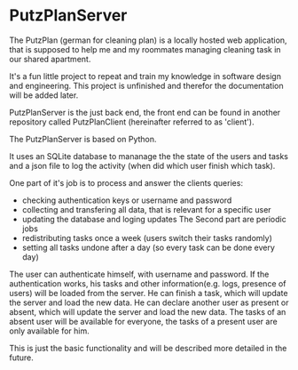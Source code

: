 # PutzPlanServer

The PutzPlan (german for cleaning plan) is a locally hosted web application, 
that is supposed to help me and my roommates managing cleaning task in our shared apartment.

It's a fun little project to repeat and train my knowledge in software design and engineering. 
This project is unfinished and therefor the documentation will be added later.

PutzPlanServer is the just back end, the front end can be found in another repository called PutzPlanClient (hereinafter referred to as 'client'). 

The PutzPlanServer is based on Python.

It uses an SQLite database to mananage the the state of the users and tasks and a json file to log the activity (when did which user finish which task).

One part of it's job is to process and answer the clients queries:
  - checking authentication keys or username and password
  - collecting and transfering all data, that is relevant for a specific user
  - updating the database and loging updates
The Second part are periodic jobs
  - redistributing tasks once a week (users switch their tasks randomly)
  - setting all tasks undone after a day (so every task can be done every day)




The user can authenticate himself, with username and password. If the authentication works, his tasks and other information(e.g. logs, presence of users) will be loaded from the server. He can finish a task, which will update the server and load the new data. He can declare another user as present or absent, which will update the server and load the new data. The tasks of an absent user will be available for everyone, the tasks of a present user are only available for him.

This is just the basic functionality and will be described more detailed in the future.
